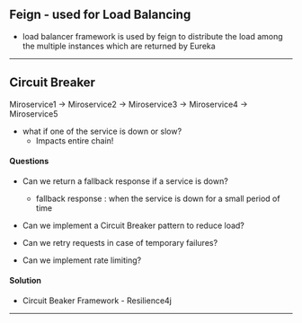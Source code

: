 ## Feign - used for Load Balancing
- load balancer framework is used by feign to distribute the load among the multiple instances which are returned by Eureka
------------------------------------------------------------------------------------------------------------------------
## Circuit Breaker

Miroservice1 -> Miroservice2 -> Miroservice3 -> Miroservice4 -> Miroservice5

- what if one of the service is down or slow?
  - Impacts entire chain!
  
#### Questions
- Can we return a fallback response if a service is down?
  - fallback response : when the service is down for a small period of time
  
- Can we implement a Circuit Breaker pattern to reduce load?
- Can we retry requests in case of temporary failures?
- Can we implement rate limiting?

#### Solution
- Circuit Beaker Framework - Resilience4j

------------------------------------------------------------------------------------------------------------------------